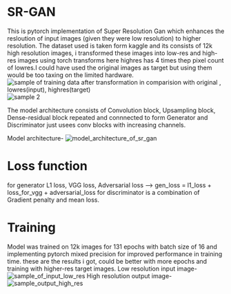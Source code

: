 # SR-GAN
This is pytorch implementation of Super Resolution Gan which enhances the resloution of input images (given they were low resolution) to higher resolution.
The dataset used is taken form kaggle and its consists of 12k high resolution images, i transformed these images into low-res and high-res images using torch transforms
here highres has 4 times thep pixel count of lowres.I could have used the original images as target but using them would be too taxing on the limited hardware.
![sample of training data after transformation in comparision with original , lowres(input), highres(target)](https://user-images.githubusercontent.com/26987970/265220544-12fc01f0-af86-4aec-a8c3-f84e98f6ca46.png)
![sample 2](https://user-images.githubusercontent.com/26987970/265220587-3a3ea551-104f-4cf1-8feb-96f5d8651696.png)

The model architecture consists of Convolution block, Upsampling block, Dense-residual block repeated and connnected to form Generator and Discriminator just usees conv blocks with increasing channels.

Model architecture-
![model_architecture_of_sr_gan](https://user-images.githubusercontent.com/26987970/265250594-8495ca2b-95b9-40f0-9846-f9dfa69d9284.png)

# Loss function
for generator L1 loss, VGG loss, Adversarial loss --> gen_loss = l1_loss + loss_for_vgg + adversarial_loss
for discriminator is a combination of Gradient penalty and mean loss.

# Training
Model was trained on 12k images for 131 epochs with batch size of 16 and implementing pytorch mixed precision for improved performance in training time.
these are the results i got, could be better with more epochs and training with higher-res target images.
Low resolution input image-
![sample_of_input_low_res](https://user-images.githubusercontent.com/26987970/265220830-f9fd3eb7-9585-4b8f-b9e4-8dca2339261b.png)
High resolution output image-
![sample_output_high_res](https://user-images.githubusercontent.com/26987970/265220856-2cdb3a20-9077-455d-ab8d-f1f90b1bbeee.png)

